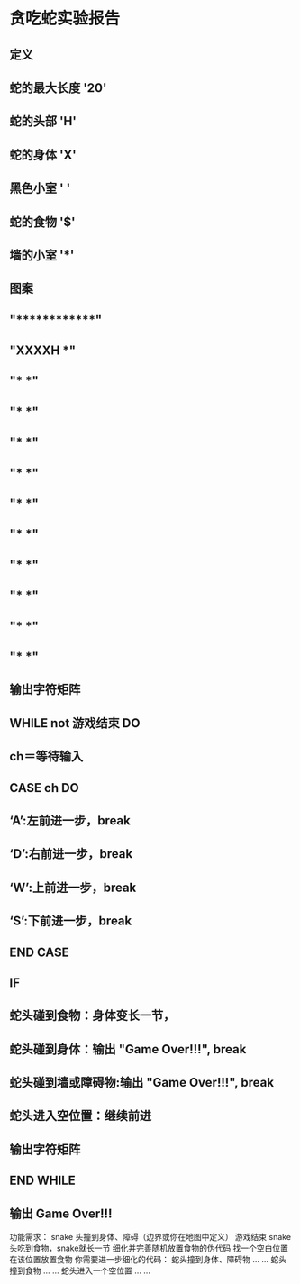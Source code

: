 # 贪吃蛇实验报告
## 定义
## 蛇的最大长度 '20'
## 蛇的头部 'H'
## 蛇的身体 'X'
## 黑色小室 ' '
## 蛇的食物 '$'
## 墙的小室 '*'
## 图案
##  "************"
## "XXXXH       *"
## "*          *"
## "*          *"
## "*          *"
## "*          *"
## "*          *"
## "*          *"
## "*          *"
## "*          *"
## "*          *"
## "*          *"
## 输出字符矩阵
## WHILE not 游戏结束 DO
## ch＝等待输入
## CASE ch DO
## ‘A’:左前进一步，break 
## ‘D’:右前进一步，break    
## ‘W’:上前进一步，break    
## ‘S’:下前进一步，break    
## END CASE
## IF
## 蛇头碰到食物：身体变长一节，
## 蛇头碰到身体：输出 "Game Over!!!", break
## 蛇头碰到墙或障碍物:输出 "Game Over!!!", break
## 蛇头进入空位置：继续前进
## 输出字符矩阵
## END WHILE
## 输出 Game Over!!! 












功能需求： 
snake 头撞到身体、障碍（边界或你在地图中定义） 游戏结束
snake 头吃到食物，snake就长一节
细化并完善随机放置食物的伪代码 
找一个空白位置
在该位置放置食物
你需要进一步细化的代码： 
蛇头撞到身体、障碍物 … …
蛇头撞到食物 … …
蛇头进入一个空位置 … …
